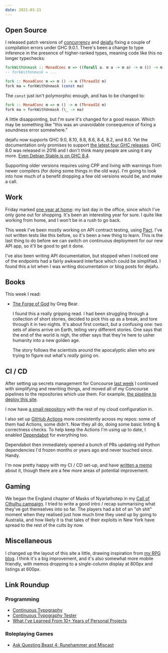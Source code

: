 ```yaml
---
date: 2021-03-21
---
```


## Open Source

I released patch versions of [concurrency][] and [dejafu][] fixing a
couple of compilation errors under GHC 9.0.1.  There's been a change
to type inference in the presence of higher-ranked types, meaning code
like this no longer typechecks:

```haskell
forkWithUnmask :: MonadConc m => ((forall a. m a -> m a) -> m ()) -> m (ThreadId m)
-- forkWithUnmask = ...

fork :: MonadConc m => m () -> m (ThreadId m)
fork ma = forkWithUnmask (const ma)
```

The `const` just isn't polymorphic enough, and has to be changed to:

```haskell
fork :: MonadConc m => m () -> m (ThreadId m)
fork ma = forkWithUnmask (\_ -> ma)
```

A little disappointing, but I'm sure it's changed for a good reason.
Which may be something like "this was an unavoidable consequence of
fixing a soundness error somewhere."

dejafu now supports GHC 9.0, 8.10, 8.8, 8.6, 8.4, 8.2, and 8.0.  Yet
the documentation only promises to support [the latest four GHC
releases][].  GHC 8.0 was released in 2016 and I don't think many
people are using it any more.  [Even Debian Stable is on GHC 8.4][].

Supporting older versions requires using CPP and living with warnings
from newer compilers (for doing some things in the old way).  I'm
going to look into how much of a benefit dropping a few old versions
would be, and make a call.

[concurrency]: http://hackage.haskell.org/package/concurrency-1.11.0.1
[dejafu]: http://hackage.haskell.org/package/dejafu-2.4.0.2
[the latest four GHC releases]: https://dejafu.readthedocs.io/en/latest/ghc.html
[Even Debian Stable is on GHC 8.4]: https://packages.debian.org/search?keywords=ghc

## Work

Friday marked [one year at home][]: my last day in the office, since
which I've only gone out for shopping.  It's been an interesting year
for sure.  I quite like working from home, and I won't be in a rush to
go back.

This week I've been mostly working on API contract testing, using
[Pact][].  I've not written tests like this before, so it's been a new
thing to learn.  This is the last thing to do before we can switch on
continuous deployment for our new API app, so it'll be good to get it
done.

I've also been writing API documentation, but stopped when I noticed
one of the endpoints had a fairly awkward interface which could be
simplified.  I found this a lot when I was writing documentation or
blog posts for dejafu.

[one year at home]: at-home-for-one-year.html
[Pact]: https://docs.pact.io/


## Books

This week I read:

- [The Forge of God][] by Greg Bear.

  I found this a really gripping read.  I had been struggling through
  a collection of short stories, decided to pick this up as a break,
  and tore through it in two nights.  It's about first contact, but a
  confusing one: two sets of aliens arrive on Earth, telling very
  different stories.  One says that the end of the world is nigh, the
  other says that they're here to usher humanity into a new golden
  age.

  The story follows the scientists around the apocalyptic alien who
  are trying to figure out what's *really* going on.

[The Forge of God]: https://en.wikipedia.org/wiki/The_Forge_of_God


## CI / CD

After setting up secrets management for Concourse [last week][] I
continued with simplifying and rewriting things, and moved all of my
Concourse pipelines to the repositories which use them.  For example,
[the pipeline to deploy this site][].

I now have [a small repository][] with the rest of my cloud
configuration in.

I also set up [GitHub Actions][] more consistently across my repos:
some of them had Actions, some didn't.  Now they all do, doing some
basic linting & correctness checks.  To help keep the Actions I'm
using up to date, I enabled [Dependabot][] for everything too.

Dependabot then immediately opened a bunch of PRs updating old Python
dependencies I'd frozen months or years ago and never touched since.
Handy.

I'm now pretty happy with my CI / CD set-up, and have [written a
memo][] about it, though there are a few more areas of potential
improvement.

[last week]: notes/130.html
[the pipeline to deploy this site]: https://github.com/barrucadu/memo.barrucadu.co.uk/blob/master/concourse/pipeline.yml
[a small repository]: https://github.com/barrucadu/ops
[GitHub Actions]: https://github.com/features/actions
[Dependabot]: https://dependabot.com/
[written a memo]: ci-cd.html


## Gaming

We began the England chapter of Masks of Nyarlathotep in my [Call of
Cthulhu campaign][].  I tried to write a good intro / recap
summarising what they've got themselves into so far.  The players had
a bit of an "oh shit" moment when they realised just how much time
they used up by going to Australia, and how likely it is that tales of
their exploits in New York have spread to the rest of the cults by
now.

[Call of Cthulhu campaign]: campaign-notes-2020-05-call-of-cthulhu.html


## Miscellaneous

I changed up the layout of this site a little, drawing inspiration
from [my RPG blog][].  I think it's a big improvement, and it's also
somewhat more mobile friendly, with memos dropping to a single-column
display at 800px and listings at 600px.

[my RPG blog]: https://www.lookwhattheshoggothdraggedin.com/



## Link Roundup

### Programming

- [Continuous Typography](https://maxkoehler.com/posts/continuous-typography/)
- [Continuous Typography Tester](https://maxkoehler.com/work/continuous-type-tester/)
- [What I've Learned From 10+ Years of Personal Projects](https://benbernardblog.com/what-ive-learned-from-10-years-of-personal-projects/)

### Roleplaying Games

- [Ask Questing Beast 4: Runehammer and Miscast](https://www.youtube.com/watch?v=N10hFki4C94)

